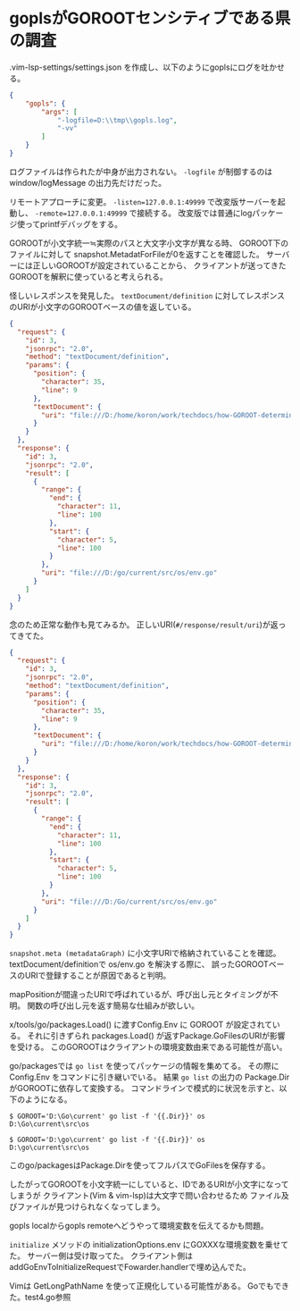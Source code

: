 # goplsがGOROOTセンシティブである県の調査

.vim-lsp-settings/settings.json を作成し、以下のようにgoplsにログを吐かせる。

```json
{
    "gopls": {
        "args": [
            "-logfile=D:\\tmp\\gopls.log",
            "-vv"
        ]
    }
}
```

ログファイルは作られたが中身が出力されない。
`-logfile` が制御するのはwindow/logMessage の出力先だけだった。

リモートアプローチに変更。 `-listen=127.0.0.1:49999` で改変版サーバーを起動し、 `-remote=127.0.0.1:49999` で接続する。
改変版では普通にlogパッケージ使ってprintfデバッグをする。

GOROOTが小文字統一≒実際のパスと大文字小文字が異なる時、
GOROOT下のファイルに対して snapshot.MetadatForFileが0を返すことを確認した。
サーバーには正しいGOROOTが設定されていることから、
クライアントが送ってきたGOROOTを解釈に使っていると考えられる。

怪しいレスポンスを発見した。
`textDocument/definition` に対してレスポンスのURIが小文字のGOROOTベースの値を返している。

```json
{
  "request": {
    "id": 3,
    "jsonrpc": "2.0",
    "method": "textDocument/definition",
    "params": {
      "position": {
        "character": 35,
        "line": 9
      },
      "textDocument": {
        "uri": "file:///D:/home/koron/work/techdocs/how-GOROOT-determined/test1.go"
      }
    }
  },
  "response": {
    "id": 3,
    "jsonrpc": "2.0",
    "result": [
      {
        "range": {
          "end": {
            "character": 11,
            "line": 100
          },
          "start": {
            "character": 5,
            "line": 100
          }
        },
        "uri": "file:///D:/go/current/src/os/env.go"
      }
    ]
  }
}
```

念のため正常な動作も見てみるか。
正しいURI(`#/response/result/uri`)が返ってきてた。

```json
{
  "request": {
    "id": 3,
    "jsonrpc": "2.0",
    "method": "textDocument/definition",
    "params": {
      "position": {
        "character": 35,
        "line": 9
      },
      "textDocument": {
        "uri": "file:///D:/home/koron/work/techdocs/how-GOROOT-determined/test1.go"
      }
    }
  },
  "response": {
    "id": 3,
    "jsonrpc": "2.0",
    "result": [
      {
        "range": {
          "end": {
            "character": 11,
            "line": 100
          },
          "start": {
            "character": 5,
            "line": 100
          }
        },
        "uri": "file:///D:/Go/current/src/os/env.go"
      }
    ]
  }
}
```

`snapshot.meta (metadataGraph)` に小文字URIで格納されていることを確認。
textDocument/definitionで os/env.go を解決する際に、
誤ったGOROOTベースのURIで登録することが原因であると判明。

mapPositionが間違ったURIで呼ばれているが、呼び出し元とタイミングが不明。
関数の呼び出し元を返す簡易な仕組みが欲しい。

x/tools/go/packages.Load() に渡すConfig.Env に GOROOT が設定されている。
それに引きずられ packages.Load() が返すPackage.GoFilesのURIが影響を受ける。
このGOROOTはクライアントの環境変数由来である可能性が高い。

go/packagesでは `go list` を使ってパッケージの情報を集めてる。
その際に Config.Env をコマンドに引き継いでいる。
結果 `go list` の出力の Package.Dir がGOROOTに依存して変換する。
コマンドラインで模式的に状況を示すと、以下のようになる。

```console
$ GOROOT='D:\Go\current' go list -f '{{.Dir}}' os
D:\Go\current\src\os

$ GOROOT='D:\go\current' go list -f '{{.Dir}}' os
D:\go\current\src\os
```

このgo/packagesはPackage.Dirを使ってフルパスでGoFilesを保存する。

したがってGOROOTを小文字統一にしていると、IDであるURIが小文字になってしまうが
クライアント(Vim & vim-lsp)は大文字で問い合わせるため
ファイル及びファイルが見つけられなくなってしまう。

gopls localからgopls remoteへどうやって環境変数を伝えてるかも問題。

`initialize` メソッドの initializationOptions.env にGOXXXな環境変数を乗せてた。
サーバー側は受け取ってた。
クライアント側はaddGoEnvToInitializeRequestでFowarder.handlerで埋め込んでた。

Vimは GetLongPathName を使って正規化している可能性がある。
Goでもできた。test4.go参照
